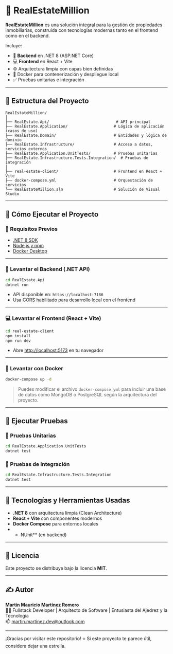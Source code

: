 # 🏡 RealEstateMillion

**RealEstateMillion** es una solución integral para la gestión de propiedades inmobiliarias, construida con tecnologías modernas tanto en el frontend como en el backend.

Incluye:

- 🔧 **Backend** en .NET 8 (ASP.NET Core)
- 💻 **Frontend** en React + Vite
- ⚙️ Arquitectura limpia con capas bien definidas
- 🐳 Docker para contenerización y despliegue local
- ✅ Pruebas unitarias e integración

---

## 📁 Estructura del Proyecto

```
RealEstateMillion/
│
├── RealEstate.Api/                             # API principal
├── RealEstate.Application/                    # Lógica de aplicación (casos de uso)
├── RealEstate.Domain/                         # Entidades y lógica de dominio
├── RealEstate.Infrastructure/                 # Acceso a datos, servicios externos
├── RealEstate.Application.UnitTests/          # Pruebas unitarias
├── RealEstate.Infrastructure.Tests.Integration/  # Pruebas de integración
│
├── real-estate-client/                        # Frontend en React + Vite
├── docker-compose.yml                         # Orquestación de servicios
└── RealEstateMillion.sln                      # Solución de Visual Studio
```

---

## 🚀 Cómo Ejecutar el Proyecto

### 🔁 Requisitos Previos

- [.NET 8 SDK](https://dotnet.microsoft.com/en-us/download)
- [Node.js y npm](https://nodejs.org/)
- [Docker Desktop](https://www.docker.com/products/docker-desktop)

---

### 🔧 Levantar el Backend (.NET API)

```bash
cd RealEstate.Api
dotnet run
```

- API disponible en: `https://localhost:7186`
- Usa CORS habilitado para desarrollo local con el frontend

---

### 💻 Levantar el Frontend (React + Vite)

```bash
cd real-estate-client
npm install
npm run dev
```

- Abre [http://localhost:5173](http://localhost:5173) en tu navegador

---

### 🐳 Levantar con Docker

```bash
docker-compose up -d
```

> Puedes modificar el archivo `docker-compose.yml` para incluir una base de datos como MongoDB o PostgreSQL según la arquitectura del proyecto.

---

## 🧪 Ejecutar Pruebas

### 🔹 Pruebas Unitarias

```bash
cd RealEstate.Application.UnitTests
dotnet test
```

### 🔸 Pruebas de Integración

```bash
cd RealEstate.Infrastructure.Tests.Integration
dotnet test
```

---

## 📌 Tecnologías y Herramientas Usadas

- **.NET 8** con arquitectura limpia (Clean Architecture)
- **React + Vite** con componentes modernos
- **Docker Compose** para entornos locales
- * NUnit** (en backend)

---

## 📄 Licencia

Este proyecto se distribuye bajo la licencia **MIT**.

---

## ✍️ Autor

**Martin Mauricio Martínez Romero**  
👨‍💻 Fullstack Developer | Arquitecto de Software | Entusiasta del Ajedrez y la Tecnología  
📫 martin.martinez.dev@outlook.com

---

¡Gracias por visitar este repositorio! ⭐ Si este proyecto te parece útil, considera dejar una estrella.
